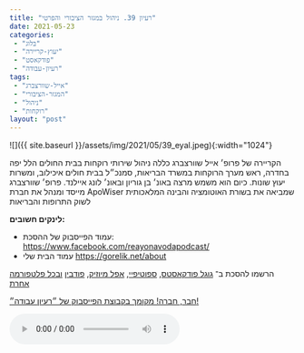 ```yaml
---
title: "רעיון 39. ניהול במגזר הציבורי והפרטי"
date: 2021-05-23
categories: 
 - "בלוג"
 - "יעוץ-קריירה"
 - "פודקאסט"
 - "רעיון-עבודה"
tags: 
 - "אייל-שוורצברג"
 - "המגזר-הציבורי"
 - "ניהול"
 - "רוקחות"
layout: "post"
---
```


![]({{ site.baseurl }}/assets/img/2021/05/39_eyal.jpeg){:width="1024"}

הקריירה של פרופ׳ אייל שוורצברג כללה ניהול שירותי רוקחות בבית החולים הלל יפה בחדרה, ראש מערך הרוקחות במשרד הבריאות, סמנכ״ל בבית חולים איכילוב, ומשרות יעוץ שונות. כיום הוא משמש מרצה באונ׳ בן גוריון ובאונ׳ לונג איילנד. פרופ׳ שוורצברג מייסד ומנהל את חברת ApoWiser  שמביאה את בשורת האוטומציה והבינה המלאכותית לשוק התרופות והבריאות

**לינקים חשובים:**

* עמוד הפייסבוק של ההסכת: [ <https://www.facebook.com/reayonavodapodcast/>](https://www.facebook.com/reayonavodapodcast/)  
* עמוד הבית שלי [<https://gorelik.net/about>](https://gorelik.net/about)

הרשמו להסכת ב־ [גוגל פודקאסטס](https://podcasts.google.com/feed/aHR0cHM6Ly9mZWVkLnBvZGJlYW4uY29tL2JvcmlzZ29yZWxpa3BoZC9mZWVkLnhtbA), [ספוטיפיי](https://open.spotify.com/show/51XJ9Wd4A5xL1IfU0wHT2Y), [אפל מיוזיק](https://podcasts.apple.com/il/podcast/%D7%A8%D7%A2%D7%99%D7%95%D7%9F-%D7%A2%D7%91%D7%95%D7%93%D7%94-%D7%A0%D7%99%D7%94%D7%95%D7%9C-%D7%A9%D7%95%D7%95%D7%A7-%D7%A7%D7%A8%D7%99%D7%99%D7%A8%D7%94/id1542636914), [פודבין](https://borisgorelikphd.podbean.com/) [ובכל פלטפורמה אחרת](https://feed.podbean.com/borisgorelikphd/feed.xml)

[חבר, חברה! מקומך בקבוצת הפייסבוק של ״רעיון עבודה״!](https://www.facebook.com/reayonavodapodcast)

<audio controls src="https://mcdn.podbean.com/mf/web/ki52yx/39_eyal.mp3" class=" wp-block-audio"></audio>
